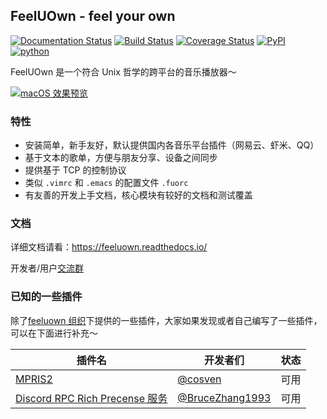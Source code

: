 ## FeelUOwn - feel your own

[![Documentation Status](https://readthedocs.org/projects/feeluown/badge/?version=latest)](http://feeluown.readthedocs.org)
[![Build Status](https://travis-ci.com/feeluown/FeelUOwn.svg?branch=master)](https://travis-ci.com/feeluown/FeelUOwn)
[![Coverage Status](https://coveralls.io/repos/github/cosven/FeelUOwn/badge.svg?branch=master&service=github)](https://coveralls.io/github/cosven/FeelUOwn?branch=master)
[![PyPI](https://img.shields.io/pypi/v/feeluown.svg)](https://pypi.python.org/pypi/feeluown)
[![python](https://img.shields.io/pypi/pyversions/fuocore.svg)](https://pypi.python.org/pypi/feeluown)

FeelUOwn 是一个符合 Unix 哲学的跨平台的音乐播放器～

[![macOS 效果预览](https://user-images.githubusercontent.com/4962134/52162110-ea439f80-2709-11e9-9558-47f015de839b.png)](https://www.bilibili.com/video/av46787694/)

### 特性

- 安装简单，新手友好，默认提供国内各音乐平台插件（网易云、虾米、QQ）
- 基于文本的歌单，方便与朋友分享、设备之间同步
- 提供基于 TCP 的控制协议
- 类似 `.vimrc` 和 `.emacs` 的配置文件 `.fuorc`
- 有友善的开发上手文档，核心模块有较好的文档和测试覆盖

### 文档

详细文档请看：https://feeluown.readthedocs.io/

开发者/用户[交流群](https://t.me/joinchat/H7k12hG5HYsGy7RVvK_Dwg)

### 已知的一些插件

除了[feeluown 组织](https://github.com/feeluown)下提供的一些插件，大家如果发现或者自己编写了一些插件，可以在下面进行补充～

| 插件名 | 开发者们  | 状态 |
| ------- | ------ | -------- |
| [MPRIS2](https://github.com/cosven/feeluown-mpris2-plugin) | [@cosven](https://github.com/cosven) | 可用 |
| [Discord RPC Rich Precense 服务](https://github.com/BruceZhang1993/feeluown-discordrpc-plugin) | [@BruceZhang1993](https://github.com/BruceZhang1993) | 可用 |
